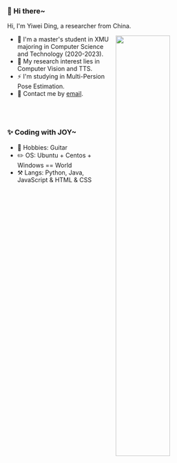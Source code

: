 <!--
**leijue222/leijue222** is a ✨ _special_ ✨ repository because its `README.md` (this file) appears on your GitHub profile.

Here are some ideas to get you started:

- 🔭 I’m currently working on ...
- 🌱 I’m currently learning ...
- 👯 I’m looking to collaborate on ...
- 🤔 I’m looking for help with ...
- 💬 Ask me about ...
- 📫 How to reach me: ...
- 😄 Pronouns: ...
- ⚡ Fun fact: ...
-->

### 👋 Hi there~

Hi, I'm Yiwei Ding, a researcher from China.

[<img align="right" width="50%" src="https://github-readme-stats.vercel.app/api?username=leijue222&show_icons=true">](https://metrics.lecoq.io/leijue222?template=classic)
- 🏫 I'm a master's student in XMU majoring in Computer Science and Technology (2020-2023).
- 🌱 My research interest lies in Computer Vision and TTS.
- ⚡ I'm studying in Multi-Persion Pose Estimation.
- 💬 Contact me by [email](mailto:dyw222@foxmail.com).
<br />

<br />

### ✨ Coding with JOY~
- 🎨 Hobbies: Guitar
- ✏️ OS: Ubuntu + Centos + Windows == World
- ⚒️ Langs: Python, Java, JavaScript & HTML & CSS
<!-- <image src="https://github-readme-stats.vercel.app/api/top-langs?username=leijue222&layout=compact&show_icons=true" /> -->
